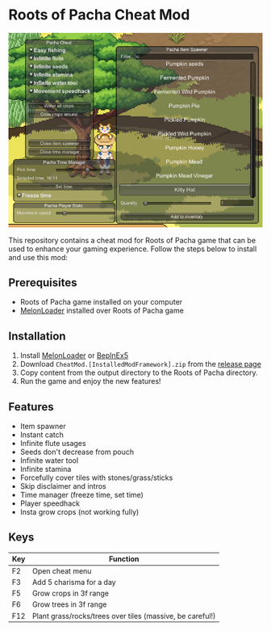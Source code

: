 # Roots of Pacha Cheat Mod

![Cheat menu image](.github/CheatMod-ingame.png "Cheat menu image")

This repository contains a cheat mod for Roots of Pacha game that can be used to enhance your gaming experience. Follow the steps below to install and use this mod:

## Prerequisites
- Roots of Pacha game installed on your computer
- [MelonLoader](https://github.com/LavaGang/MelonLoader) installed over Roots of Pacha game

## Installation
1. Install [MelonLoader](https://github.com/LavaGang/MelonLoader) or [BepInEx5](https://github.com/BepInEx/BepInEx/releases)
2. Download `CheatMod.[InstalledModFramework].zip` from the [release page](https://github.com/mzonski/roots-of-pacha-cheat-mod/releases)
3. Copy content from the output directory to the Roots of Pacha directory.
4. Run the game and enjoy the new features!

## Features
- Item spawner
- Instant catch
- Infinite flute usages
- Seeds don't decrease from pouch
- Infinite water tool
- Infinite stamina
- Forcefully cover tiles with stones/grass/sticks
- Skip disclaimer and intros
- Time manager (freeze time, set time)
- Player speedhack
- Insta grow crops (not working fully)

## Keys
| Key | Function                                                  |
|-----|-----------------------------------------------------------|
| F2  | Open cheat menu                                           |
| F3  | Add 5 charisma for a day                                  |
| F5  | Grow crops in 3f range                                    |
| F6  | Grow trees in 3f range                                    |
| F12 | Plant grass/rocks/trees over tiles (massive, be careful!) |

